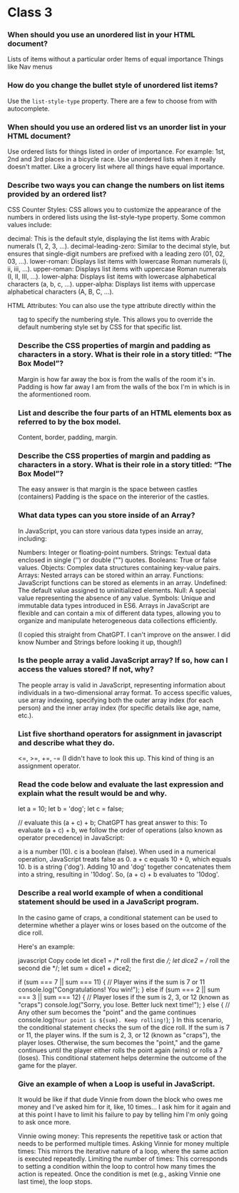 # Class 3

### When should you use an unordered list in your HTML document?
Lists of items without a particular order
Items of equal importance
Things like Nav menus

### How do you change the bullet style of unordered list items?
Use the `list-style-type` property. There are a few to choose from with autocomplete.

### When should you use an ordered list vs an unorder list in your HTML document?
Use ordered lists for things listed in order of importance. For example: 1st, 2nd and 3rd places in a bicycle race.
Use unordered lists when it really doesn't matter. Like a grocery list where all things have equal importance.

### Describe two ways you can change the numbers on list items provided by an ordered list?
CSS Counter Styles: CSS allows you to customize the appearance of the numbers in ordered lists using the list-style-type property. Some common values include:

decimal: This is the default style, displaying the list items with Arabic numerals (1, 2, 3, ...).
decimal-leading-zero: Similar to the decimal style, but ensures that single-digit numbers are prefixed with a leading zero (01, 02, 03, ...).
lower-roman: Displays list items with lowercase Roman numerals (i, ii, iii, ...).
upper-roman: Displays list items with uppercase Roman numerals (I, II, III, ...).
lower-alpha: Displays list items with lowercase alphabetical characters (a, b, c, ...).
upper-alpha: Displays list items with uppercase alphabetical characters (A, B, C, ...).

HTML Attributes: You can also use the type attribute directly within the <ol> tag to specify the numbering style. This allows you to override the default numbering style set by CSS for that specific list.

### Describe the CSS properties of margin and padding as characters in a story. What is their role in a story titled: “The Box Model”?

Margin is how far away the box is from the walls of the room it's in.
Padding is how far away I am from the walls of the box I'm in which is in the aformentioned room.

### List and describe the four parts of an HTML elements box as referred to by the box model.
Content, border, padding, margin.

### Describe the CSS properties of margin and padding as characters in a story. What is their role in a story titled: “The Box Model”?
The easy answer is that margin is the space between castles (containers)
Padding is the space on the intererior of the castles.

### What data types can you store inside of an Array?
In JavaScript, you can store various data types inside an array, including:

Numbers: Integer or floating-point numbers.
Strings: Textual data enclosed in single ('') or double ("") quotes.
Booleans: True or false values.
Objects: Complex data structures containing key-value pairs.
Arrays: Nested arrays can be stored within an array.
Functions: JavaScript functions can be stored as elements in an array.
Undefined: The default value assigned to uninitialized elements.
Null: A special value representing the absence of any value.
Symbols: Unique and immutable data types introduced in ES6.
Arrays in JavaScript are flexible and can contain a mix of different data types, allowing you to organize and manipulate heterogeneous data collections efficiently.

(I copied this straight from ChatGPT. I can't improve on the answer. I did know Number and Strings before looking it up, though!)

### Is the people array a valid JavaScript array? If so, how can I access the values stored? If not, why?
The people array is valid in JavaScript, representing information about individuals in a two-dimensional array format. To access specific values, use array indexing, specifying both the outer array index (for each person) and the inner array index (for specific details like age, name, etc.).

### List five shorthand operators for assignment in javascript and describe what they do.
<=, >=, +=, -= (I didn't have to look this up. This kind of thing is an assignment operator.

### Read the code below and evaluate the last expression and explain what the result would be and why.

 let a = 10;
 let b = 'dog';
 let c = false;

 // evaluate this
 (a + c) + b;
ChatGPT has great answer to this:
To evaluate (a + c) + b, we follow the order of operations (also known as operator precedence) in JavaScript:

a is a number (10).
c is a boolean (false). When used in a numerical operation, JavaScript treats false as 0.
a + c equals 10 + 0, which equals 10.
b is a string ('dog').
Adding 10 and 'dog' together concatenates them into a string, resulting in '10dog'.
So, (a + c) + b evaluates to '10dog'.

### Describe a real world example of when a conditional statement should be used in a JavaScript program.
In the casino game of craps, a conditional statement can be used to determine whether a player wins or loses based on the outcome of the dice roll.

Here's an example:

javascript
Copy code
let dice1 = /* roll the first die */;
let dice2 = /* roll the second die */;
let sum = dice1 + dice2;

if (sum === 7 || sum === 11) {
    // Player wins if the sum is 7 or 11
    console.log("Congratulations! You win!");
} else if (sum === 2 || sum === 3 || sum === 12) {
    // Player loses if the sum is 2, 3, or 12 (known as "craps")
    console.log("Sorry, you lose. Better luck next time!");
} else {
    // Any other sum becomes the "point" and the game continues
    console.log(`Your point is ${sum}. Keep rolling!`);
}
In this scenario, the conditional statement checks the sum of the dice roll. If the sum is 7 or 11, the player wins. If the sum is 2, 3, or 12 (known as "craps"), the player loses. Otherwise, the sum becomes the "point," and the game continues until the player either rolls the point again (wins) or rolls a 7 (loses). This conditional statement helps determine the outcome of the game for the player.

### Give an example of when a Loop is useful in JavaScript.
It would be like if that dude Vinnie from down the block who owes me money and I've asked him for it, like, 10 times... I ask him for it again and at this point I have to limit his failure to pay by telling him I'm only going to ask once more.

  Vinnie owing money: This represents the repetitive task or action that needs to be performed multiple times.
  Asking Vinnie for money multiple times: This mirrors the iterative nature of a loop, where the same action is   executed repeatedly.
  Limiting the number of times: This corresponds to setting a condition within the loop to control how many       times the action is repeated. Once the condition is met (e.g., asking Vinnie one last time), the loop stops.
